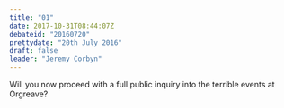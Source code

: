 ```yaml
---
title: "01"
date: 2017-10-31T08:44:07Z
debateid: "20160720"
prettydate: "20th July 2016"
draft: false
leader: "Jeremy Corbyn"
---
```


Will you now proceed with a full public inquiry into the terrible events at Orgreave?